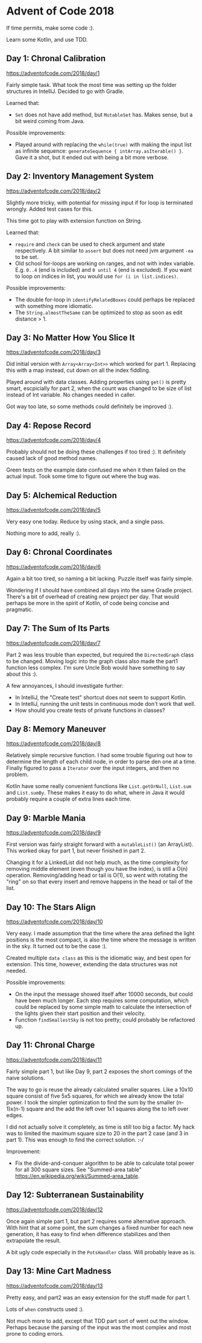 Advent of Code 2018
===================

If time permits, make some code :).

Learn some Kotlin, and use TDD.

Day 1: Chronal Calibration
--------------------------

<https://adventofcode.com/2018/day/1>

Fairly simple task. What took the most time was setting up the folder structures in IntelliJ. Decided to go with Gradle.

Learned that:

* `Set` does not have add method, but `MutableSet` has. Makes sense, but a bit weird coming from Java.

Possible improvements:

* Played around with replacing the `while(true)` with making the input list as infinite sequence:
`generateSequence { intArray.asIterable() }`. Gave it a shot, but it ended out with being a bit more verbose.


Day 2: Inventory Management System
----------------------------------

<https://adventofcode.com/2018/day/2>

Slightly more tricky, with potential for missing input if for loop is terminated wrongly. Added test cases for this.
 
This time got to play with extension function on String.

Learned that:

* `require` and `check` can be used to check argument and state respectively. A bit similar to `assert` but does not need
jvm argument `-ea` to be set.
* Old school for-loops are working on ranges, and not with index variable. E.g. `0..4` (end is included) and 
`0 until 4` (end is excluded). If you want to loop on indices in list, you would use `for (i in list.indices)`.

Possible improvements:

* The double for-loop in `identifyRelatedBoxes` could perhaps be replaced with something more idiomatic. 
* The `String.almostTheSame` can be optimized to stop as soon as edit distance > 1.


Day 3: No Matter How You Slice It
---------------------------------

<https://adventofcode.com/2018/day/3>

Did initial version with `Array<Array<Int>>` which worked for part 1. Replacing this with a map instead, cut down on all
the index fiddling.

Played around with data classes. Adding properties using `get()` is pretty smart, escpicially for part 2, when the count
was changed to be size of list instead of Int variable. No changes needed in caller.

Got way too late, so some methods could definitely be improved :).


Day 4: Repose Record
--------------------

<https://adventofcode.com/2018/day/4>

Probably should not be doing these challenges if too tired :). It definitely caused lack of good method names. 

Green tests on the example date confused me when it then failed on the actual input. Took some time to figure out where
the bug was.

Day 5: Alchemical Reduction
---------------------------

<https://adventofcode.com/2018/day/5>

Very easy one today. Reduce by using stack, and a single pass.

Nothing more to add, really :).


Day 6: Chronal Coordinates
--------------------------

<https://adventofcode.com/2018/day/6>

Again a bit too tired, so naming a bit lacking. Puzzle itself was fairly simple.

Wondering if I should have combined all days into the same Gradle project. There's a bit of overhead of creating new
project per day. That would perhaps be more in the spirit of Kotlin, of code being concise and pragmatic.


Day 7: The Sum of Its Parts
---------------------------

<https://adventofcode.com/2018/day/7>

Part 2 was less trouble than expected, but required the `DirectedGraph` class to be changed. Moving logic into the graph
class also made the part1 function less complex. I'm sure Uncle Bob would have something to say about this :).

A few annoyances, I should investigate further:
* In IntelliJ, the "Create test" shortcut does not seem to support Kotlin.
* In IntelliJ, running the unit tests in continuous mode don't work that well.
* How should you create tests of private functions in classes?
 
 
Day 8: Memory Maneuver
----------------------
 
<https://adventofcode.com/2018/day/8>

Relatively simple recursive function. I had some trouble figuring out how to determine the length of each child node, in
order to parse den one at a time. Finally figured to pass a `Iterator` over the input integers, and then no problem.

Kotlin have some really convenient functions like `List.getOrNull`, `List.sum` and `List.sumBy`. These makes it easy
to do what, where in Java it would probably require a couple of extra lines each time.


Day 9: Marble Mania
-------------------

<https://adventofcode.com/2018/day/9>

First version was fairly straight forward with a `mutableList()` (an ArrayList). This worked okay for part 1, but never
finished in part 2.

Changing it for a LinkedList did not help much, as the time complexity for removing middle element (even though you
have the index), is still a O(n) operation. Removing/adding head or tail is O(1), so went with rotating the "ring" on
so that every insert and remove happens in the head or tail of the list.
 

Day 10: The Stars Align
-----------------------

<https://adventofcode.com/2018/day/10>

Very easy. I made assumption that the time where the area defined the light positions is the most compact, is also the
time where the message is written in the sky. It turned out to be the case :). 

Created multiple `data class` as this is the idiomatic way, and best open for extension. This time, however, extending 
the data structures was not needed.

Possible improvements:
* On the input the message showed itself after 10000 seconds, but could have been much longer. Each step requires some 
  computation, which could be replaced by some simple math to calculate the intersection of the lights given their start
  position and their velocity. 
* Function `findSmallestSky` is not too pretty; could probably be refactored up.


Day 11: Chronal Charge
----------------------

<https://adventofcode.com/2018/day/11>

Fairly simple part 1, but like Day 9, part 2 exposes the short comings of the naive solutions.

The way to go is reuse the already calculated smaller squares. Like a 10x10 square consist of five 5x5 squares, for 
which we already know the total power. I took the simpler optimization to find the sum by the smaller (n-1)x(n-1) square
and the add the left over 1x1 squares along the to left over edges. 

I did not actually solve it completely, as time is still too big a factor. My hack was to limited the maximum square 
size to 20 in the part 2 case (and 3 in part 1). This was enough to find the correct solution. :-/

Improvement:
* Fix the divide-and-conquer algorithm to be able to calculate total power for all 300 square sizes. See "Summed-area
table" <https://en.wikipedia.org/wiki/Summed-area_table>.


Day 12: Subterranean Sustainability
-----------------------------------

<https://adventofcode.com/2018/day/12>

Once again simple part 1, but part 2 requires some alternative approach. With hint that at some point, the sum changes
a fixed number for each new generation, it has easy to find when difference stabilizes and then extrapolate the result.

A bit ugly code especially in the `PotsHandler` class. Will probably leave as is.


Day 13: Mine Cart Madness
-------------------------

<https://adventofcode.com/2018/day/13>

Pretty easy, and part2 was an easy extension for the stuff made for part 1.

Lots of `when` constructs used :).

Not much more to add, except that TDD part sort of went out the window. Perhaps because the parsing of the input was the
most complex and most prone to coding errors.

